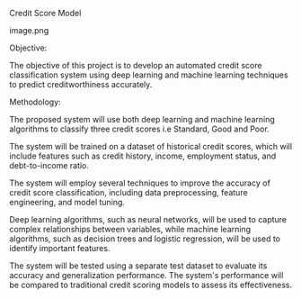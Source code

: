 Credit Score Model

image.png

Objective:

The objective of this project is to develop an automated credit score classification system using deep learning and machine learning techniques to predict creditworthiness accurately.

Methodology:

The proposed system will use both deep learning and machine learning algorithms to classify three credit scores i.e Standard, Good and Poor.

The system will be trained on a dataset of historical credit scores, which will include features such as credit history, income, employment status, and debt-to-income ratio.

The system will employ several techniques to improve the accuracy of credit score classification, including data preprocessing, feature engineering, and model tuning.

Deep learning algorithms, such as neural networks, will be used to capture complex relationships between variables, while machine learning algorithms, such as decision trees and logistic regression, will be used to identify important features.

The system will be tested using a separate test dataset to evaluate its accuracy and generalization performance. The system's performance will be compared to traditional credit scoring models to assess its effectiveness.

